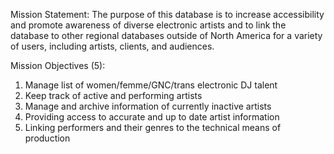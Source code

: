 Mission Statement: The purpose of this database is to increase accessibility and promote awareness of diverse electronic artists and to link the database to other regional databases outside of North America for a variety of users, including artists, clients, and audiences.  

Mission Objectives (5):  
  1) Manage list of women/femme/GNC/trans electronic DJ talent  
  2) Keep track of active and performing artists  
  3) Manage and archive information of currently inactive artists  
  4) Providing access to accurate and up to date artist information  
  5) Linking performers and their genres to the technical means of production  
